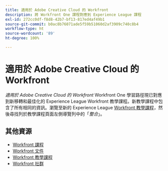 ```yaml
---
title: 適用於 Adobe Creative Cloud 的 Workfront
description: 將 Workfront One 課程對應到 Experience League 課程
exl-id: 272cc0df-f8d8-42b7-bf13-817ed4af49b1
source-git-commit: b0ac8b76071ade5f59b51060d2af3909c740c8b4
workflow-type: ht
source-wordcount: '89'
ht-degree: 100%

---
```


# 適用於 Adobe Creative Cloud 的 Workfront

*適用於 Adobe Creative Cloud 的 Workfront* Workfront One 學習路徑現已對應到新移轉和最佳化的 Experience League Workfront 教學課程。新教學課程中包含了所有相同的資訊。瀏覽至新的 Experience League [Workfront 教學課程](https://experienceleague.adobe.com/docs/workfront-learn/tutorials-workfront/home.html)，然後尋找列於教學課程頁面左側導覽列中的「*整合*」。

## 其他資源

* [Workfront 課程](https://experienceleague.adobe.com/?lang=en&amp;Solution=Workfront#courses)
* [Workfront 文件](https://experienceleague.adobe.com/docs/workfront.html)
* [Workfront 教學課程](https://experienceleague.adobe.com/docs/workfront-learn/tutorials-workfront/home.html)
* [Workfront 社群](https://experienceleaguecommunities.adobe.com/t5/workfront/ct-p/workfront)
